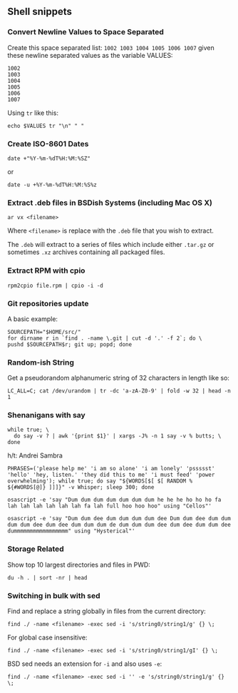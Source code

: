 ## Shell snippets

### Convert Newline Values to Space Separated

Create this space separated list: `1002 1003 1004 1005 1006 1007` given
these newline separated values as the variable VALUES:

```
1002
1003
1004
1005
1006
1007
```

Using `tr` like this:

```
echo $VALUES tr "\n" " "
```

### Create ISO-8601 Dates

```
date +"%Y-%m-%dT%H:%M:%SZ"
```

or

```
date -u +%Y-%m-%dT%H:%M:%S%z
```

### Extract .deb files in BSDish Systems (including Mac OS X)

```
ar vx <filename>
```

Where `<filename>` is replace with the `.deb` file that you wish to extract.

The `.deb` will extract to a series of files which include either `.tar.gz`
or sometimes `.xz` archives containing all packaged files.

### Extract RPM with cpio

```
rpm2cpio file.rpm | cpio -i -d
```

### Git repositories update

A basic example:

```
SOURCEPATH="$HOME/src/"
for dirname r in `find . -name \.git | cut -d '.' -f 2`; do \
pushd $SOURCEPATH$r; git up; popd; done
```

### Random-ish String

Get a pseudorandom alphanumeric string of 32 characters in length like so:

```
LC_ALL=C; cat /dev/urandom | tr -dc 'a-zA-Z0-9' | fold -w 32 | head -n 1
```

### Shenanigans with say

```
while true; \
  do say -v ? | awk '{print $1}' | xargs -J% -n 1 say -v % butts; \
done
```

h/t: Andrei Sambra

```
PHRASES=('please help me' 'i am so alone' 'i am lonely' 'pssssst' 'hello' 'hey, listen.' 'they did this to me' 'i must feed' 'power overwhelming'); while true; do say "${WORDS[$[ $[ RANDOM % ${#WORDS[@]} ]]]}" -v Whisper; sleep 300; done
```

```
osascript -e 'say "Dum dum dum dum dum dum dum he he he ho ho ho fa lah lah lah lah lah lah fa lah full hoo hoo hoo" using "Cellos"'
```

```
osascript -e 'say "Dum dum dee dum dum dum dum dee Dum dum dee dum dum dum dum dee dum dee dum dum dum de dum dum dum dee dum dee dum dum dee dummmmmmmmmmmmmmmmm" using "Hysterical"'

```

### Storage Related

Show top 10 largest directories and files in PWD:

```
du -h . | sort -nr | head
```

### Switching in bulk with sed

Find and replace a string globally in files from the current directory:

```
find ./ -name <filename> -exec sed -i 's/string0/string1/g' {} \;
```

For global case insensitive:

```
find ./ -name <filename> -exec sed -i 's/string0/string1/gI' {} \;
```

BSD sed needs an extension for `-i` and also uses `-e`:

```
find ./ -name <filename> -exec sed -i '' -e 's/string0/string1/g' {} \;
```
